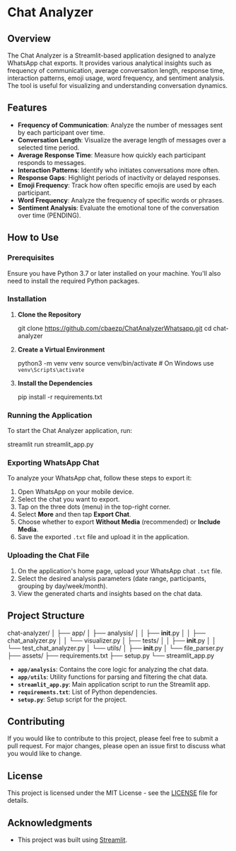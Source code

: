 # Chat Analyzer

## Overview

The Chat Analyzer is a Streamlit-based application designed to analyze WhatsApp chat exports. It provides various analytical insights such as frequency of communication, average conversation length, response time, interaction patterns, emoji usage, word frequency, and sentiment analysis. The tool is useful for visualizing and understanding conversation dynamics.

## Features

- **Frequency of Communication**: Analyze the number of messages sent by each participant over time.
- **Conversation Length**: Visualize the average length of messages over a selected time period.
- **Average Response Time**: Measure how quickly each participant responds to messages.
- **Interaction Patterns**: Identify who initiates conversations more often.
- **Response Gaps**: Highlight periods of inactivity or delayed responses.
- **Emoji Frequency**: Track how often specific emojis are used by each participant.
- **Word Frequency**: Analyze the frequency of specific words or phrases.
- **Sentiment Analysis**: Evaluate the emotional tone of the conversation over time (PENDING).

## How to Use

### Prerequisites

Ensure you have Python 3.7 or later installed on your machine. You'll also need to install the required Python packages.

### Installation

1. **Clone the Repository**

   git clone https://github.com/cbaezp/ChatAnalyzerWhatsapp.git
   cd chat-analyzer

2. **Create a Virtual Environment**

   python3 -m venv venv
   source venv/bin/activate  # On Windows use `venv\Scripts\activate`

3. **Install the Dependencies**

   pip install -r requirements.txt

### Running the Application

To start the Chat Analyzer application, run:

   streamlit run streamlit_app.py

### Exporting WhatsApp Chat

To analyze your WhatsApp chat, follow these steps to export it:

1. Open WhatsApp on your mobile device.
2. Select the chat you want to export.
3. Tap on the three dots (menu) in the top-right corner.
4. Select **More** and then tap **Export Chat**.
5. Choose whether to export **Without Media** (recommended) or **Include Media**.
6. Save the exported `.txt` file and upload it in the application.

### Uploading the Chat File

1. On the application's home page, upload your WhatsApp chat `.txt` file.
2. Select the desired analysis parameters (date range, participants, grouping by day/week/month).
3. View the generated charts and insights based on the chat data.

## Project Structure

   chat-analyzer/
   │
   ├── app/
   │   ├── analysis/
   │   │   ├── __init__.py
   │   │   ├── chat_analyzer.py
   │   │   └── visualizer.py
   │   ├── tests/
   │   │   ├── __init__.py
   │   │   └── test_chat_analyzer.py
   │   └── utils/
   │       ├── __init__.py
   │       └── file_parser.py
   ├── assets/
   ├── requirements.txt
   ├── setup.py
   └── streamlit_app.py

- **`app/analysis`**: Contains the core logic for analyzing the chat data.
- **`app/utils`**: Utility functions for parsing and filtering the chat data.
- **`streamlit_app.py`**: Main application script to run the Streamlit app.
- **`requirements.txt`**: List of Python dependencies.
- **`setup.py`**: Setup script for the project.

## Contributing

If you would like to contribute to this project, please feel free to submit a pull request. For major changes, please open an issue first to discuss what you would like to change.

## License

This project is licensed under the MIT License - see the [LICENSE](LICENSE) file for details.

## Acknowledgments

- This project was built using [Streamlit](https://streamlit.io/).

